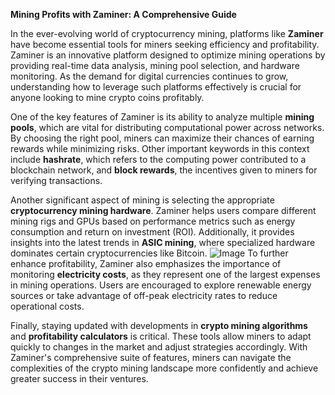 **Mining Profits with Zaminer: A Comprehensive Guide**

In the ever-evolving world of cryptocurrency mining, platforms like **Zaminer** have become essential tools for miners seeking efficiency and profitability. Zaminer is an innovative platform designed to optimize mining operations by providing real-time data analysis, mining pool selection, and hardware monitoring. As the demand for digital currencies continues to grow, understanding how to leverage such platforms effectively is crucial for anyone looking to mine crypto coins profitably.

One of the key features of Zaminer is its ability to analyze multiple **mining pools**, which are vital for distributing computational power across networks. By choosing the right pool, miners can maximize their chances of earning rewards while minimizing risks. Other important keywords in this context include **hashrate**, which refers to the computing power contributed to a blockchain network, and **block rewards**, the incentives given to miners for verifying transactions.

Another significant aspect of mining is selecting the appropriate **cryptocurrency mining hardware**. Zaminer helps users compare different mining rigs and GPUs based on performance metrics such as energy consumption and return on investment (ROI). Additionally, it provides insights into the latest trends in **ASIC mining**, where specialized hardware dominates certain cryptocurrencies like Bitcoin.
 ![Image](https://github.com/user-attachments/assets/b6e7b7a2-655e-4d44-8baa-20c566a3cb65)
To further enhance profitability, Zaminer also emphasizes the importance of monitoring **electricity costs**, as they represent one of the largest expenses in mining operations. Users are encouraged to explore renewable energy sources or take advantage of off-peak electricity rates to reduce operational costs.

Finally, staying updated with developments in **crypto mining algorithms** and **profitability calculators** is critical. These tools allow miners to adapt quickly to changes in the market and adjust strategies accordingly. With Zaminer's comprehensive suite of features, miners can navigate the complexities of the crypto mining landscape more confidently and achieve greater success in their ventures.